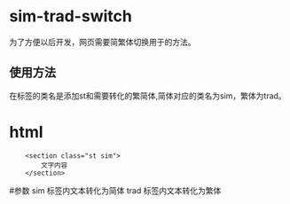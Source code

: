 # sim-trad-switch
为了方便以后开发，网页需要简繁体切换用于的方法。

## 使用方法
在标签的类名是添加st和需要转化的繁简体,简体对应的类名为sim，繁体为trad。


# html
```
	<section class="st sim">
		文字内容
	</section>
```

#参数
sim 	标签内文本转化为简体
trad 	标签内文本转化为繁体